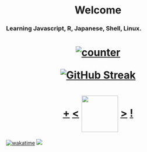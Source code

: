 <h1 align="center">Welcome</h1>

<h3>

Learning Javascript, R, Japanese, Shell, Linux.
  

<h1 align="center">

[![counter](https://count.chiya.dev/get/@Pufikas?theme=rule34)](https://count.chiya.dev/)

[![GitHub Streak](https://streak-stats.demolab.com?user=Pufikas&theme=violet-dark&border_radius=4&date_format=j%2Fn%5B%2FY%5D)](https://git.io/streak-stats)

  <h1 align="center"> <a href="https://octo-ring.com/register">+</a> <a href="https://octo-ring.com/p/Pufikas/prev"><</a> <a href="https://octo-ring.com/">
<img align="center" src="https://media.discordapp.net/attachments/856404208445292545/995328704580431962/octa.png" height="100px"></a> <a href="https://octo-ring.com/p/Pufikas/next">></a> <a href="https://octo-ring.com/p/Pufikas/random">!</a>
</h1>
</h1>
  
[![wakatime](https://wakatime.com/badge/user/3ce640bc-29d5-41a9-b18c-6edb03cabfff.svg)](https://wakatime.com/@3ce640bc-29d5-41a9-b18c-6edb03cabfff)
![](https://dcbadge.vercel.app/api/shield/320148009759277056?style=clean)
  
</h1>

